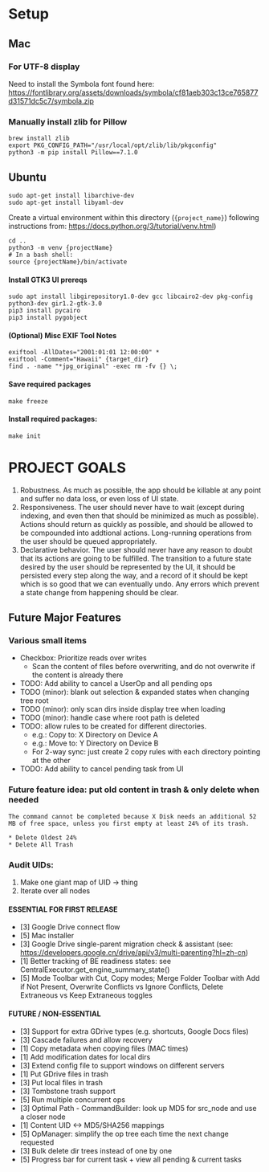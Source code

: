 
# Setup

## Mac
### For UTF-8 display
Need to install the Symbola font found here:
https://fontlibrary.org/assets/downloads/symbola/cf81aeb303c13ce765877d31571dc5c7/symbola.zip
### Manually install zlib for Pillow
    brew install zlib
    export PKG_CONFIG_PATH="/usr/local/opt/zlib/lib/pkgconfig"
    python3 -m pip install Pillow==7.1.0

## Ubuntu
    sudo apt-get install libarchive-dev  
    sudo apt-get install libyaml-dev

Create a virtual environment within this directory (`{project_name}`)  following instructions from: https://docs.python.org/3/tutorial/venv.html)  

    cd ..
    python3 -m venv {projectName}
    # In a bash shell:
    source {projectName}/bin/activate

#### Install GTK3 UI prereqs
    sudo apt install libgirepository1.0-dev gcc libcairo2-dev pkg-config python3-dev gir1.2-gtk-3.0
    pip3 install pycairo
    pip3 install pygobject

#### (Optional) Misc EXIF Tool Notes
    exiftool -AllDates="2001:01:01 12:00:00" *
    exiftool -Comment="Hawaii" {target_dir}
    find . -name "*jpg_original" -exec rm -fv {} \;

#### Save required packages
    make freeze

#### Install required packages:
    make init

# PROJECT GOALS

1. Robustness. As much as possible, the app should be killable at any point and suffer no data loss, or even loss of UI state.
2. Responsiveness. The user should never have to wait (except during indexing, and even then that should be minimized as much as possible). Actions should return as quickly as possible, and should be allowed to be compounded into addtional actions. Long-running operations from the user should be queued appropriately.
2. Declarative behavior. The user should never have any reason to doubt that its actions are going to be fulfilled. The transition to a future state desired by the user should be represented by the UI, it should be persisted every step along the way, and a record of it should be kept which is so good that we can eventually undo. Any errors which prevent a state change from happening should be clear.


## Future Major Features
### Various small items
* Checkbox: Prioritize reads over writes
    * Scan the content of flles before overwriting, and do not overwrite if the content is already there
* TODO: Add ability to cancel a UserOp and all pending ops
* TODO (minor): blank out selection & expanded states when changing tree root
* TODO (minor): only scan dirs inside display tree when loading
* TODO (minor): handle case where root path is deleted
* TODO: allow rules to be created for different directories.
    * e.g.: Copy to: X Directory on Device A
    * e.g.: Move to: Y Directory on Device B
    * For 2-way sync: just create 2 copy rules with each directory pointing at the other
* TODO: Add ability to cancel pending task from UI

### Future feature idea: put old content in trash & only delete when needed
    The command cannot be completed because X Disk needs an additional 52 MB of free space, unless you first empty at least 24% of its trash.

    * Delete Oldest 24%
    * Delete All Trash

### Audit UIDs:
1. Make one giant map of UID -> thing 
2. Iterate over all nodes

#### ESSENTIAL FOR FIRST RELEASE
* [3] Google Drive connect flow
* [5] Mac installer
* [3] Google Drive single-parent migration check & assistant (see: https://developers.google.cn/drive/api/v3/multi-parenting?hl=zh-cn)
* [1] Better tracking of BE readiness states: see CentralExecutor.get_engine_summary_state()
* [5] Mode Toolbar with Cut, Copy modes; Merge Folder Toolbar with Add if Not Present, Overwrite Conflicts vs Ignore Conflicts, Delete Extraneous vs Keep Extraneous toggles
  
#### FUTURE / NON-ESSENTIAL
* [3] Support for extra GDrive types (e.g. shortcuts, Google Docs files)
* [3] Cascade failures and allow recovery
* [1] Copy metadata when copying files (MAC times)
* [1] Add modification dates for local dirs
* [3] Extend config file to support windows on different servers
* [1] Put GDrive files in trash
* [3] Put local files in trash
* [3] Tombstone trash support
* [5] Run multiple concurrent ops
* [3] Optimal Path - CommandBuilder: look up MD5 for src_node and use a closer node
* [1] Content UID <-> MD5/SHA256 mappings
* [5] OpManager: simplify the op tree each time the next change requested
* [3] Bulk delete dir trees instead of one by one
* [5] Progress bar for current task + view all pending & current tasks
